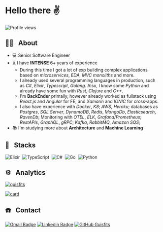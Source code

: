 # Hello there ✌️

<p align="left"> <img src="https://komarev.com/ghpvc/?username=guisfits&color=green" alt="Profile views" /> </p>

## 👨‍💻 &nbsp; About

- 💻 Senior Software Engineer
- ⏳ I have **INTENSE** 6+ years of experience
  - During this time I got a lot of exp building complex applications based on _microservices_, _EDA_, _MVC monoliths_ and more. 
  - I already used several programming languages in production, such as _C#_, _Elixir_, _Typescript_, _Golang_. Also, I know some _Python_ and already have some fun with _Rust_, _Clojure_ and _C++_.
  - I'm **BackEnder** primally, however already worked as fullstack using _React.js_ and _Angular_ for FE, and _Xamarin_ and _IONIC_ for cross-apps.
  - I also have experience with _Docker_, _K8_; _AWS_, _Heroku_; databases as _Postgres_, _SQL Server_, _DynamoDB_, _Redis_, _MongoDb_, _Elasticsearch_, _RavenDb_; Monitoring with _OTEL_, _ELK_, _Grafana_/_Prometheus_; _RestAPIs_, _GraphQL_, _gRPC_; _Kafka_, _RabbitMQ_, _Amazon SQS_;
- 📚  I'm studying more about **Architecture** and **Machine Learning** 

## 🚀 &nbsp; Stacks

![Elixir](https://img.shields.io/badge/-Elixir-05122A?style=flat&logo=elixir)&nbsp;
![TypeScript](https://img.shields.io/badge/-TypeScript-05122A?style=flat&logo=typescript)&nbsp;
![C#](https://img.shields.io/badge/C%23-05122A?style=flat&logo=c-sharp)&nbsp;
![Go](https://img.shields.io/badge/Go-05122A?style=flat&logo=go)&nbsp;
![Python](https://img.shields.io/badge/Python-05122A?style=flat&logo=python)&nbsp;

## ⚙️ &nbsp; Analytics

[![guisfits](https://github-readme-stats.vercel.app/api/top-langs/?username=guisfits&hide=html,css&theme=dracula&layout=compact)](https://github.com/guisfits/github-readme-stats)

[![card](https://github-readme-stats.vercel.app/api?username=guisfits&theme=dracula&show_icons=true)](https://github.com/guisfits/github-readme-stats)

## ☎️ &nbsp; Contact

[![Gmail Badge](https://img.shields.io/badge/-Gmail-c14438?style=flat-square&logo=Gmail&logoColor=white&link=mailto:guisfits@gmail.com)](mailto:guisfits@gmail.com)
[![Linkedin Badge](https://img.shields.io/badge/-LinkedIn-blue?style=flat-square&logo=Linkedin&logoColor=white&link=https://www.linkedin.com/in/guisfits/)](https://www.linkedin.com/in/guisfits/)
[![GitHub Guisfits]( https://img.shields.io/github/followers/guisfits?label=follow&style=social)](https://github.com/guisfits)

